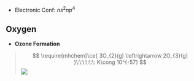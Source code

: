 
- Electronic Conf: $ns^{2}np^{4}$

## Oxygen 

- **Ozone Formation**
> $$
\require{mhchem}\ce{ 3O_{2}(g) \leftrightarrow 2O_{3}(g) }\:\:\:\:\:\: K\cong 10^{-57}
$$![](https://i.imgur.com/yXJXIPG.png)


